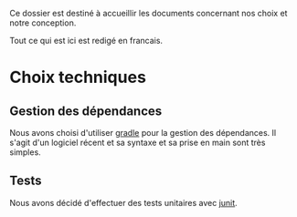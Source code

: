 Ce dossier est destiné à accueillir les documents concernant nos choix et notre
conception.

Tout ce qui est ici est redigé en francais.

# Choix techniques
## Gestion des dépendances
Nous avons choisi d'utiliser [gradle](https://gradle.org/) pour la gestion des
dépendances. Il s'agit d'un logiciel récent et sa syntaxe et sa prise en main
sont très simples.

## Tests
Nous avons décidé d'effectuer des tests unitaires avec
[junit](http://junit.org/junit4/).
